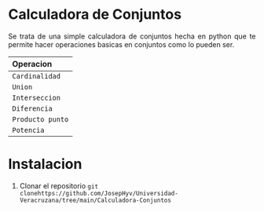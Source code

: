 Calculadora de Conjuntos 
========================
<p align = "justify">
Se trata de una simple calculadora de conjuntos hecha en python que te permite hacer operaciones basicas en conjuntos como lo pueden ser.
</p>

|       Operacion     |
|:--------------------|
| `Cardinalidad`      |
| `Union`             |
| `Interseccion`	  |
| `Diferencia`        |
| `Producto punto`    |
| `Potencia`          |

# Instalacion 
1. Clonar el repositorio ```git clonehttps://github.com/JosepHyv/Universidad-Veracruzana/tree/main/Calculadora-Conjuntos ```

